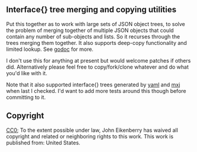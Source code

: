 Interface{} tree merging and copying utilities
----------------------------------------------

Put this together as to work with large sets of JSON object trees, to solve the
problem of merging together of multiple JSON objects that could contain any
number of sub-objects and lists. So it recurses through the trees merging them
together. It also supports deep-copy functionality and limited lookup. See
[godoc](http://godoc.org/github.com/eikenb/datatree) for more.

I don't use this for anything at present but would welcome patches if others
did. Alternatively please feel free to copy/fork/clone whatever and do what
you'd like with it.

Note that it also supported interface{} trees generated by
[yaml](gopkg.in/yaml.v1) and [mxj](github.com/clbanning/mxj) when last I
checked. I'd want to add more tests around this though before committing to it.

Copyright
---------

[CC0](http://creativecommons.org/publicdomain/zero/1.0/); To the extent
possible under law, John Eikenberry has waived all copyright and related or
neighboring rights to this work. This work is published from: United States.

